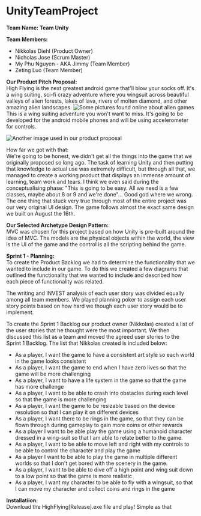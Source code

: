# UnityTeamProject

<b>Team Name: Team Unity</b>
<p><b>Team Members:</b>
<ul>
    <li>Nikkolas Diehl (Product Owner)</li>
    <li>Nicholas Jose (Scrum Master)</li>
    <li>My Phu Nguyen - AKA Jimmy (Team Member)</li>
    <li>Zeting Luo (Team Member)</li>
</ul>
</p>

<p><b>Our Product Pitch Proposal:</b><br>
High Flying is the next greatest android game that'll blow your socks off. It's a wing suiting, sci-fi crazy adventure where you wingsuit across beautiful valleys of alien forests, lakes of lava, rivers of molten diamond, and other amazing alien landscapes. 
<img src = "https://i.gyazo.com/a106b993a4feee282de6528489c21517.jpg" alt="Some pictures found online about alien games">
This is a wing suiting adventure you won't want to miss. It's going to be developed for the android mobile phones and will be using accelerometer for controls.</p>
<img src = "https://i.gyazo.com/380e731bc32ae559dc69d7b940a2c6e8.png" alt="Another image used in our product proposal">

<p>How far we got with that:</b><br>
We're going to be honest, we didn't get all the things into the game that we originally proposed so long ago. The task of learning Unity and then putting that knowledge to actual use was extremely difficult, but through all that, we managed to create a working product that displays an immense amount of learning, team work and tears.
I think we even said during the conceptualising phase: "This is going to be easy. All we need is a few classes, maybe about 8 or 9 and we're done"... Good god where we wrong.
The one thing that stuck very true through most of the entire project was our very original UI design. The game follows almost the exact same design we built on August the 16th.</p>

<p><b>Our Selected Archetype Design Pattern:<br></b>
MVC was chosen for this project based on how Unity is pre-built around the idea of MVC. The models are the physical objects within the world, the view is the UI of the game and the control is all the scripting behind the game.</p>

<p><b>Sprint 1 - Planning:<br></b>
To create the Product Backlog we had to determine the functionality that we wanted to include
in our game. To do this we created a few diagrams that outlined the functionality that we
wanted to include and described how each piece of functionality was related.

The writing and INVEST analysis of each user story was divided equally among all team
members. We played planning poker to assign each user story points based on how hard we
though each user story would be to implement.

To create the Sprint 1 Backlog our product owner (Nikkolas) created a list of the user stories
that he thought were the most important. We then discussed this list as a team and moved the
agreed user stories to the Sprint 1 Backlog. The list that Nikkolas created is included below:
<ul>
    <li>As a player, I want the game to have a consistent art style so each world in the game
    looks consistent</li>
    <li>As a player, I want the game to end when I have zero lives so that the game will be more
    challenging</li>
    <li>As a player, I want to have a life system in the game so that the game has more
    challenge</li>
    <li>As a player, I want to be able to crash into obstacles during each level so that the game
    is more challenging</li>
    <li>As a player, I want the game to be resizable based on the device resolution so that I can
    play it on different devices</li>
    <li>As a player, I want there to be rings in the game, so that they can be flown through
    during gameplay to gain more coins or other rewards</li>
    <li>As a player I want to be able play the game using a humanoid character dressed in a
    wing-suit so that I am able to relate better to the game.</li>
    <li>As a player, I want to be able to move left and right with my controls to be able to control
    the character and play the game</li>
    <li>As a player I want to be able to play the game in multiple different worlds so that I don't
    get bored with the scenery in the game.</li>
    <li>As a player, I want to be able to dive off a high point and wing suit down to a low point so
    that the game is more realistic</li>
    <li>As a player, I want my character to be able to fly with a wingsuit, so that I can move my
    character and collect coins and rings in the game</li>
</ul>
</p>

<p><b>Installatiion:</b><br>
Download the HighFlying[Release].exe file and play! Simple as that</p>

